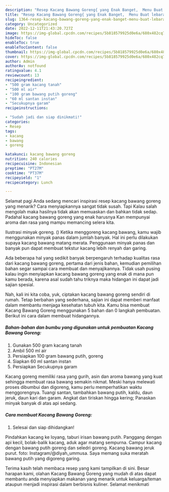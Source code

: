 ```yaml
---
description: "Resep Kacang Bawang Goreng{ yang Enak Banget,  Menu Buat lebaran"
title: "Resep Kacang Bawang Goreng{ yang Enak Banget,  Menu Buat lebaran"
slug: 1364-resep-kacang-bawang-goreng-yang-enak-banget-menu-buat-lebaran
category: Uncategorized
date: 2022-12-11T21:43:20.727Z
image: https://img-global.cpcdn.com/recipes/5b818579925d0e6a/680x482cq70/kacang-bawang-goreng-foto-resep-utama.jpg
hideToc: false
enableToc: true
enableTocContent: false
thumbnail: https://img-global.cpcdn.com/recipes/5b818579925d0e6a/680x482cq70/kacang-bawang-goreng-foto-resep-utama.jpg
cover: https://img-global.cpcdn.com/recipes/5b818579925d0e6a/680x482cq70/kacang-bawang-goreng-foto-resep-utama.jpg
author: Admin
authorAv: notfound
ratingvalue: 4.1
reviewcount: 13
recipeingredient:
- "500 gram kacang tanah"
- "500 ml air"
- "100 gram bawang putih goreng"
- "60 ml santan instan"
- "Secukupnya garam"
recipeinstructions:

- "Sudah jadi dan siap dinikmati!"
categories:
- Resep
tags:
- kacang
- bawang
- goreng

katakunci: kacang bawang goreng 
nutrition: 240 calories
recipecuisine: Indonesian
preptime: "PT27M"
cooktime: "PT37M"
recipeyield: "1"
recipecategory: Lunch

---
```



Selamat pagi Anda sedang mencari inspirasi resep kacang bawang goreng yang menarik? Cara menyiapkannya sangat tidak susah. Tapi Kalau salah mengolah maka hasilnya tidak akan memuaskan dan bahkan tidak sedap. Padahal kacang bawang goreng yang enak harusnya Kan mempunyai aroma dan rasa yang mampu memancing selera kita.


Ilustrasi minyak goreng. () Ketika menggoreng kacang bawang, kamu wajib menggunakan minyak panas dalam jumlah banyak. Hal ini perlu dilakukan supaya kacang bawang matang merata. Penggunaan minyak panas dan banyak pun dapat membuat tekstur kacang lebih renyah dan garing.

Ada beberapa hal yang sedikit banyak berpengaruh terhadap kualitas rasa dari kacang bawang goreng, pertama dari jenis bahan, kemudian pemilihan bahan segar sampai cara membuat dan menyajikannya. Tidak usah pusing kalau ingin menyiapkan kacang bawang goreng yang enak di mana pun kamu berada, karena asal sudah tahu triknya maka hidangan ini dapat jadi sajian spesial.


Nah, kali ini kita coba, yuk, ciptakan kacang bawang goreng sendiri di rumah. Tetap berbahan yang sederhana, sajian ini dapat memberi manfaat dalam membantu menjaga kesehatan tubuh kita. Kamu bisa membuat Kacang Bawang Goreng menggunakan 5 bahan dan 0 langkah pembuatan. Berikut ini cara dalam membuat hidangannya.

<!--inarticleads1-->

##### Bahan-bahan dan bumbu yang digunakan untuk pembuatan Kacang Bawang Goreng:

1. Gunakan 500 gram kacang tanah
1. Ambil 500 ml air
1. Persiapkan 100 gram bawang putih, goreng
1. Siapkan 60 ml santan instan
1. Persiapkan Secukupnya garam


Kacang goreng memiliki rasa yang gurih, asin dan aroma bawang yang kuat sehingga membuat rasa bawang semakin nikmat. Meski hanya melewati proses dibumbui dan digoreng, kamu perlu memperhatikan waktu menggorengnya. Tuangi santan, tambahkan bawang putih, kaldu, daun jeruk, daun kari dan garam. Angkat dan tiriskan hingga kering; Panaskan minyak banyak di atas api sedang. 

<!--inarticleads2-->

##### Cara membuat Kacang Bawang Goreng:


1. Selesai dan siap dihidangkan!

Pindahkan kacang ke loyang, taburi irisan bawang putih. Panggang dengan api kecil, bolak-balik kacang, aduk agar matang sempurna. Campur kacang dengan bawang putih goreng dan seledri goreng. Kacang bawang jeruk purut. foto: Instagram/@diyah_ummusa. Saya memang suka meratah bawang putih yang digoreng garing. 

Terima kasih telah membaca resep yang kami tampilkan di sini. Besar harapan kami, olahan Kacang Bawang Goreng yang mudah di atas dapat membantu anda menyiapkan makanan yang menarik untuk keluarga/teman ataupun menjadi inspirasi dalam berbisnis kuliner. Selamat menikmati
